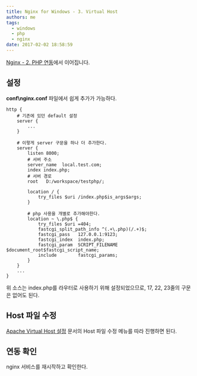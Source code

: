 ```yaml
---
title: Nginx for Windows - 3. Virtual Host
authors: me
tags:
  - windows
  - php
  - nginx
date: 2017-02-02 18:58:59
---
```


[Nginx - 2. PHP 연동](/2017/02/02/Nginx-for-Windows-with-PHP/)에서 이어집니다.

## 설정

**conf\\nginx.conf** 파일에서 쉽게 추가가 가능하다.

```nginx title="nginx.conf"
http {
    # 기존에 있던 default 설정
    server {
        ...
    }

    # 이렇게 server 구문을 하나 더 추가한다.
    server {
        listen 8000;
        # 서버 주소
        server_name  local.test.com;
        index index.php;
        # 서버 경로
        root   D:/workspace/testphp/;

        location / {
            try_files $uri /index.php$is_args$args;
        }

        # php 사용을 개별로 추가해야한다.
        location ~ \.php$ {
            try_files $uri =404;
            fastcgi_split_path_info ^(.+\.php)(/.+)$;
            fastcgi_pass   127.0.0.1:9123;
            fastcgi_index  index.php;
            fastcgi_param  SCRIPT_FILENAME  $document_root$fastcgi_script_name;
            include        fastcgi_params;
        }
    }
    ...
}
```

위 소스는 index.php를 라우터로 사용하기 위해 설정되었으므로,
17, 22, 23줄의 구문은 없어도 된다.

## Host 파일 수정

[Apache Virtual Host 설정](/2017/01/13/로컬-웹서버-돌리기-3-Virtual-Host-설정/) 문서의 Host 파일 수정 메뉴를 따라 진행하면 된다.

## 연동 확인

nginx 서비스를 재시작하고 확인한다.
